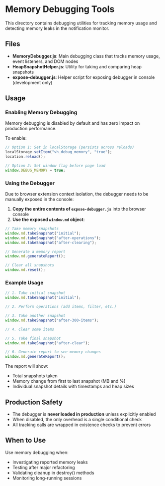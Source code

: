 # Memory Debugging Tools

This directory contains debugging utilities for tracking memory usage and detecting memory leaks in the notification monitor.

## Files

- **MemoryDebugger.js**: Main debugging class that tracks memory usage, event listeners, and DOM nodes
- **HeapSnapshotHelper.js**: Utility for taking and comparing heap snapshots
- **expose-debugger.js**: Helper script for exposing debugger in console (development only)

## Usage

### Enabling Memory Debugging

Memory debugging is disabled by default and has zero impact on production performance.

To enable:

```javascript
// Option 1: Set in localStorage (persists across reloads)
localStorage.setItem("vh_debug_memory", "true");
location.reload();

// Option 2: Set window flag before page load
window.DEBUG_MEMORY = true;
```

### Using the Debugger

Due to browser extension context isolation, the debugger needs to be manually exposed in the console:

1. **Copy the entire contents of `expose-debugger.js`** into the browser console
2. **Use the exposed `window.md` object**:

```javascript
// Take memory snapshots
window.md.takeSnapshot("initial");
window.md.takeSnapshot("after-operations");
window.md.takeSnapshot("after-clearing");

// Generate a memory report
window.md.generateReport();

// Clear all snapshots
window.md.reset();
```

### Example Usage

```javascript
// 1. Take initial snapshot
window.md.takeSnapshot("initial");

// 2. Perform operations (add items, filter, etc.)

// 3. Take another snapshot
window.md.takeSnapshot("after-300-items");

// 4. Clear some items

// 5. Take final snapshot
window.md.takeSnapshot("after-clear");

// 6. Generate report to see memory changes
window.md.generateReport();
```

The report will show:

- Total snapshots taken
- Memory change from first to last snapshot (MB and %)
- Individual snapshot details with timestamps and heap sizes

## Production Safety

- The debugger is **never loaded in production** unless explicitly enabled
- When disabled, the only overhead is a single conditional check
- All tracking calls are wrapped in existence checks to prevent errors

## When to Use

Use memory debugging when:

- Investigating reported memory leaks
- Testing after major refactoring
- Validating cleanup in destroy() methods
- Monitoring long-running sessions
